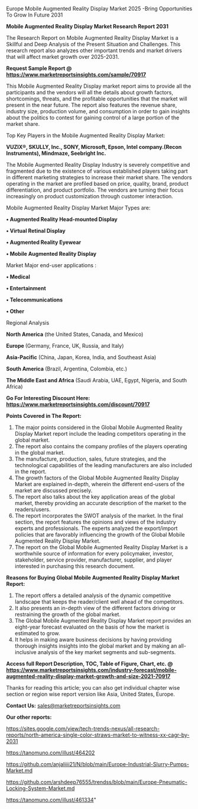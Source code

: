  Europe Mobile Augmented Reality Display Market 2025 -Bring Opportunities To Grow In Future 2031

<strong>Mobile Augmented Reality Display Market Research Report 2031</strong>

The Research Report on Mobile Augmented Reality Display Market is a Skillful and Deep Analysis of the Present Situation and Challenges. This research report also analyzes other important trends and market drivers that will affect market growth over 2025-2031.

<strong>Request Sample Report @ <a href=https://www.marketreportsinsights.com/sample/70917>https://www.marketreportsinsights.com/sample/70917</a></strong>

This Mobile Augmented Reality Display market report aims to provide all the participants and the vendors will all the details about growth factors, shortcomings, threats, and the profitable opportunities that the market will present in the near future. The report also features the revenue share, industry size, production volume, and consumption in order to gain insights about the politics to contest for gaining control of a large portion of the market share.

Top Key Players in the Mobile Augmented Reality Display Market:

<strong>VUZIX®, SKULLY, Inc., SONY, Microsoft, Epson, Intel company.(Recon Instruments), Mindmaze, Seebright Inc.</strong>

The Mobile Augmented Reality Display Industry is severely competitive and fragmented due to the existence of various established players taking part in different marketing strategies to increase their market share. The vendors operating in the market are profiled based on price, quality, brand, product differentiation, and product portfolio. The vendors are turning their focus increasingly on product customization through customer interaction.

Mobile Augmented Reality Display Market Major Types are:

<strong>• Augmented Reality Head-mounted Display

• Virtual Retinal Display

• Augmented Reality Eyewear

• Mobile Augmented Reality Display</strong>

Market Major end-user applications :

<strong>• Medical

• Entertainment

• Telecommunications

• Other</strong>

Regional Analysis

</u><strong><b>North America</b></strong> (the United States, Canada, and Mexico)

<strong><b>Europe </b></strong>(Germany, France, UK, Russia, and Italy)

<strong><b>Asia-Pacific</b></strong> (China, Japan, Korea, India, and Southeast Asia)

<strong><b>South America</b></strong> (Brazil, Argentina, Colombia, etc.)

<strong><b>The Middle East and Africa</b></strong> (Saudi Arabia, UAE, Egypt, Nigeria, and South Africa)

<strong>Go For Interesting Discount Here: <a href=https://www.marketreportsinsights.com/discount/70917>https://www.marketreportsinsights.com/discount/70917</a></strong>

<strong>Points Covered in The Report:</strong>
<ol>
  <li>The major points considered in the Global Mobile Augmented Reality Display Market report include the leading competitors operating in the global market.</li>
  <li>The report also contains the company profiles of the players operating in the global market.</li>
  <li>The manufacture, production, sales, future strategies, and the technological capabilities of the leading manufacturers are also included in the report.</li>
  <li>The growth factors of the Global Mobile Augmented Reality Display Market are explained in-depth, wherein the different end-users of the market are discussed precisely.</li>
  <li>The report also talks about the key application areas of the global market, thereby providing an accurate description of the market to the readers/users.</li>
  <li>The report incorporates the SWOT analysis of the market. In the final section, the report features the opinions and views of the industry experts and professionals. The experts analyzed the export/import policies that are favorably influencing the growth of the Global Mobile Augmented Reality Display Market.</li>
  <li>The report on the Global Mobile Augmented Reality Display Market is a worthwhile source of information for every policymaker, investor, stakeholder, service provider, manufacturer, supplier, and player interested in purchasing this research document.</li>
</ol>
<strong>Reasons for Buying Global Mobile Augmented Reality Display Market Report:</strong>

<ol>
  <li>The report offers a detailed analysis of the dynamic competitive landscape that keeps the reader/client well ahead of the competitors.</li>
  <li>It also presents an in-depth view of the different factors driving or restraining the growth of the global market.</li>
  <li>The Global Mobile Augmented Reality Display Market report provides an eight-year forecast evaluated on the basis of how the market is estimated to grow.</li>
  <li>It helps in making aware business decisions by having providing thorough insights insights into the global market and by making an all-inclusive analysis of the key market segments and sub-segments.</li>
</ol>
<strong>Access full Report Description, TOC, Table of Figure, Chart, etc. @ <a href=https://www.marketreportsinsights.com/industry-forecast/mobile-augmented-reality-display-market-growth-and-size-2021-70917>https://www.marketreportsinsights.com/industry-forecast/mobile-augmented-reality-display-market-growth-and-size-2021-70917</a></strong>


Thanks for reading this article; you can also get individual chapter wise section or region wise report version like Asia, United States, Europe.

<strong>Contact Us:</strong>
sales@marketreportsinsights.com

<strong>Our other reports:</strong>

<a href=https://sites.google.com/view/tech-trends-nexus/all-research-reports/north-america-single-color-straws-market-to-witness-xx-cagr-by-2031>https://sites.google.com/view/tech-trends-nexus/all-research-reports/north-america-single-color-straws-market-to-witness-xx-cagr-by-2031</a>

<a href=https://tanomuno.com/illust/464202>https://tanomuno.com/illust/464202</a>

<a href=https://github.com/anjaliiii21/N/blob/main/Europe-Industrial-Slurry-Pumps-Market.md>https://github.com/anjaliiii21/N/blob/main/Europe-Industrial-Slurry-Pumps-Market.md</a>

<a href=https://github.com/arshdeep76555/trendss/blob/main/Europe-Pneumatic-Locking-System-Market.md>https://github.com/arshdeep76555/trendss/blob/main/Europe-Pneumatic-Locking-System-Market.md</a>

<a href=https://tanomuno.com/illust/461334>https://tanomuno.com/illust/461334</a>"
